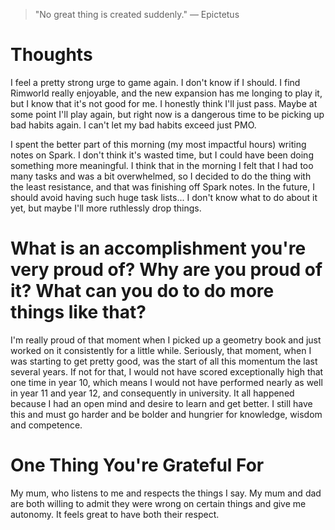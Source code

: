 
> \"No great thing is created suddenly.\" — Epictetus

# Thoughts
I feel a pretty strong urge to game again. I don't know if I should. I find Rimworld really enjoyable, and the new expansion has me longing to play it, but I know that it's not good for me. I honestly think I'll just pass. Maybe at some point I'll play again, but right now is a dangerous time to be picking up bad habits again. I can't let my bad habits exceed just PMO.

I spent the better part of this morning (my most impactful hours) writing notes on Spark. I don't think it's wasted time, but I could have been doing something more meaningful. I think that in the morning I felt that I had too many tasks and was a bit overwhelmed, so I decided to do the thing with the least resistance, and that was finishing off Spark notes. In the future, I should avoid having such huge task lists... I don't know what to do about it yet, but maybe I'll more ruthlessly drop things.

# What is an accomplishment you're very proud of? Why are you proud of it? What can you do to do more things like that?
I'm really proud of that moment when I picked up a geometry book and just worked on it consistently for a little while. Seriously, that moment, when I was starting to get pretty good, was the start of all this momentum the last several years. If not for that, I would not have scored exceptionally high that one time in year 10, which means I would not have performed nearly as well in year 11 and year 12, and consequently in university. It all happened because I had an open mind and desire to learn and get better. I still have this and must go harder and be bolder and hungrier for knowledge, wisdom and competence.

# One Thing You're Grateful For
My mum, who listens to me and respects the things I say. My mum and dad are both willing to admit they were wrong on certain things and give me autonomy. It feels great to have both their respect.
